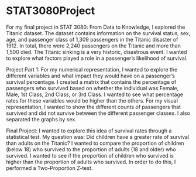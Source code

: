 # STAT3080Project

For my final project in STAT 3080: From Data to Knowledge, I explored the Titanic dataset. The dataset contains information on the survival status, sex, age, and passenger class of 1,309 passengers in the Titanic disaster of 1912. In total, there were 2,240 passengers on the Titanic and more than 1,500 died. The Titanic sinking is a very historic, disastrous event. I wanted to explore what factors played a role in a passenger’s likelihood of survival.

Project Part 1: For my numerical representation, I wanted to explore the different variables and what impact they would have on a passenger’s survival percentage. I created a matrix that contains the percentage of passengers who survived based on whether the individual was Female, Male, 1st Class, 2nd Class, or 3rd Class. I wanted to see what percentage rates for these variables would be higher than the others. For my visual representation, I wanted to show the different counts of passengers that survived and did not survive between the different passenger classes. I also separated the graphs by sex. 

Final Project: I wanted to explore this idea of survival rates through a statistical test. My question was: Did children have a greater rate of survival than adults on the Titanic? I wanted to compare the proportion of children (below 18) who survived to the proportion of adults (18 and older) who survived. I wanted to see if the proportion of children who survived is higher than the proportion of adults who survived. In order to do this, I performed a Two-Proportion Z-test.
